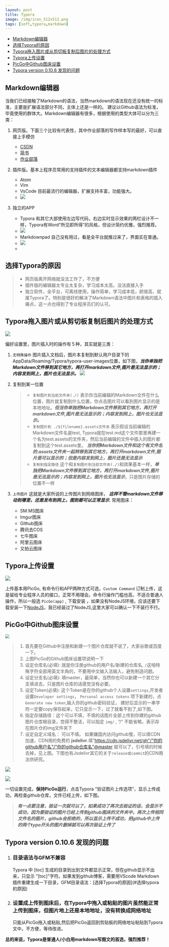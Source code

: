 ```yaml
---
layout: post
title: Typora
image: /img/icon_512x512.png
tags: [soft,typora,markdown]
---
```


- [Markdown编辑器](#markdown编辑器)
- [选择Typora的原因](#选择typora的原因)
- [Typora拖入图片或从剪切板复制后图片的处理方式](#typora拖入图片或从剪切板复制后图片的处理方式)
- [Typora上传设置](#typora上传设置)
- [PicGo中Github图床设置](#picgo中github图床设置)
- [Typora version 0.10.6 发现的问题](#typora-version-0106-发现的问题)

##  Markdown编辑器

当我们已经接触了Markdown的语法，当然markdown的语法现在还没有统一的标准，主要是扩展语法部分不同，主体上还是一样的。
建议以Github语法为标准，毕竟使用的群体大。Markdown编辑器有很多，根据使用的类型大体可以分为三类：

1. 网页版。下面三个比较有代表性，其中作业部落的写作样本写的最好，可以直接上手模仿

   * [CSDN](https://www.csdn.net/)
   * [简书](https://www.jianshu.com/)
   * [作业部落](https://www.zybuluo.com/mdeditor)

2. 插件版。基本上程序员常用的支持插件的文本编辑器都支持markdown插件

   * Atom
   * Vim
   * VsCode  目前最流行的编辑器，扩展支持丰富，功能强大。
   * ![](https://cdn.jsdelivr.net/gh/ttpc2008/images@master/img/image-20210505193947519.png)

3. 独立的APP

   * Typora  和其它大部使用左边写代码，右边实时显示效果的两栏设计不一样，Typora有Word“所见即所得”的风格，但设计简约优雅，强烈推荐。
   * ![](https://cdn.jsdelivr.net/gh/ttpc2008/images@master/img/20210505195510.png)
   * Markdownpad  自己没有用过，看是全平台就推过来了，界面实在普通。
   * ![](https://cdn.jsdelivr.net/gh/ttpc2008/images@master/img/20210505195053.png)
   * 

## 选择Typora的原因

>*  网页版离开网络就没法工作了，不方便
>* 插件版的编辑器太专业太复杂，学习成本太高，没法直接入手
>* 独立软件，全平台，可离线使用，操作简单，学习成本低，颜值高，就属Typora了。特别是很好的解决了Markdown语法中图片和表格的插入痛点，这一点也得到了专业程序员们的认可。



## Typora拖入图片或从剪切板复制后图片的处理方式

![](https://cdn.jsdelivr.net/gh/ttpc2008/images@master/img/20210505201122.png)


偏好设置里，图片插入时的操作有５种，其实就是三类：

1. `无特殊操作`  图片插入文档后，图片本复制到默认用户目录下的AppData/Roaming/Typora/typora-user-images位置，如下图，***当你单独把Markdown文件移到其它地方，再打开markdown文件,图片是无法显示的；内容发到网上，图片也无法显示。***
![](https://cdn.jsdelivr.net/gh/ttpc2008/images@master/img/20210505202152.png)

2. 复制到某一位置

   > * `复制图片到当前文件夹(./)`  表示你当前编辑的Markdown文件在什么位置，图片就复制到什么位置，你点击图片可以看到图片显示的是本地地址。***但当你单独把Markdown文件移到其它地方，再打开markdown文件,图片是无法显示的；内容发到网上，图片也无法显示。***
	> * `复制图片到 ./${filename}.assets文件夹`  表示假设当前编辑的Markdown文件名是test, Typora就在test.md这个文件那里再建一个名为test.assets的文件夹，然后当前编辑的文件中插入的图片都复制到这个test.assets里。 ***当你把Markdown文件和这个有文件名的.assets文件夹一起转移到其它地方，再打开markdown文件,图片是可以显示的；但是内容发到网上，图片还是无法显示***
   > * `复制到指定路径` 这个和`复制图片到当前文件夹(./)`和效果基本一样，***单独把Markdown文件移到其它地方，再打开markdown文件,图片是无法显示的；内容发到网上，图片也无法显示***，只是图片存储的位置不一样

3. `上传图片`  这就是大家所说的上传图片到网络图床， ***这样不管markdown文件移动到哪里，还是发布到网上，图到都可以正常显示***. 常用图床：

   * SM.MS图床
   * Imgur图床
   * Github图床
   * 腾讯去COS
   * 七牛图床
   * 阿里云图床
   * 又拍云图床

##  Typora上传设置

![](https://cdn.jsdelivr.net/gh/ttpc2008/images@master/img/20210505205440.png)



上传基本用PicGo, 有命令行和APP两种方式可选，`Custom Command` 订制上传，这是留给专业程序人员的接口，正常不用理会。命令行操作门槛也高，不适合普通人操作，所以一般选 `PicGo(app)`  , 下载安装 ，如果没有NodeJS环境，应该还要下载安装一下[NodeJS](https://nodejs.org/zh-cn/download/)，我已经装过了NodeJS,这里大家可以确认一下不装行不行。



##  PicGo中Github图床设置

   <img src="https://cdn.jsdelivr.net/gh/ttpc2008/images@master/img/20210505124740.png" style="zoom:80%;" />

>1. 首先要在Github中注册和新建一个图片仓库就不说了，大家谷歌或百度一下。
>2. 上图PicGo的Github图床设置项说明一下
>   1. 设定仓库名(必填): 就是你注册github的用户名/新建的仓库名, `/`这咱特殊字符全部用英文半角的，不要用中文输入法输入，避免制造问题。
>   2. 设定分支名(必填): 填master，最简单，当然你也可以新建一个其它分支填进去，只是图片仓库的话感觉没有必要。
>   3. 设定Token(必填):  这个Token是在你的github个人设置`settings`,开发者设置`Developer settings`，  `Personal access tokens` 项下新建的，点`Generate new token`,输入你的github密码验证， 建好后显示的一串字符一定要copy保存起来，它只显示一下，过了就看不到了,如下图。
>   4. 指定存储路径：这个可以不填，不填的话图片全部上传到你建的github图片仓库根目录，觉得不整洁，可以指定 `img/` , ”/“ 不能省略，表示存在图片仓的img文件夹下
>   5. 设定自定义域名： 可以不填。 如果嫌国内访问github慢，可以填CDN加速，CDN用的免费的 **jsdelivr**.填”https://cdn.jsdelivr.net/gh"/"你的github用户名"/"你的github仓库名"@master 就可以了，引号填的时候去掉，见上图。下图也有Jsdelivr其它的关于`release或commit`的CDN用法供研究。

![](https://cdn.jsdelivr.net/gh/ttpc2008/images@master/img/20210505210652.png)

![](https://cdn.jsdelivr.net/gh/ttpc2008/images@master/img/image-20210505125947449.png)



一切设置完成，**保持PicGo运行**，点击Typora “验证图片上传选项”，显示上传成功，再检查github仓库，文件已经上传，如下图。

> ***有一点要注意，验证一次就可以了，如果成功了再次去验证的话，会显示不成功，因为要验证的图片已经上传到github图床的文件夹中，再次上传相同文件名的图片，github会拒绝的，所以显示上传不成功，把github中上传的两个typo开头的图片删掉就可以再次验证上传了***



##  Typora version 0.10.6 发现的问题

 1. ### 目录语法与GFM不兼容

    Typora 中 [toc] 生成的目录到出到文件都显示正常，但在github显示不出来，只显示 ”[toc]"字符。如果发到github博客，需要用VScode Markdown插件重建生成一下目录，GFM目录语法：\[选择Typora的原因](#选择typora的原因)

 2. ###  设置成上传到图床后，在Typora中拖入或粘贴的图片虽然能正常上传到图床，但图片地上还是本地地址，没有转换成网络地址

    只能从PicGo拖入或粘贴,然后把PicGo返回到剪贴板的网络地址粘贴到Typora文中，不方便，等待改进。

**总的来说，Typora是普通人/小白用markdown写图文的首选，强烈推荐！**